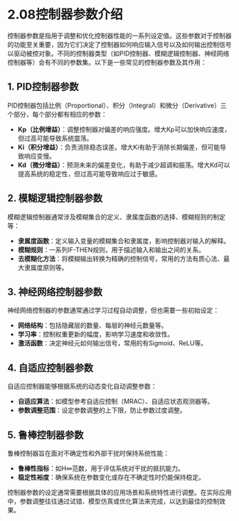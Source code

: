 # 2.08控制器参数介绍

控制器参数是指用于调整和优化控制器性能的一系列设定值。这些参数对于控制器的功能至关重要，因为它们决定了控制器如何响应输入信号以及如何输出控制信号以驱动被控对象。不同的控制器类型（如PID控制器、模糊逻辑控制器、神经网络控制器等）会有不同的参数集。以下是一些常见的控制器参数及其作用：

## 1. PID控制器参数

PID控制器包括比例（Proportional）、积分（Integral）和微分（Derivative）三个部分，每个部分都有相应的参数：

- **Kp（比例增益）**：调整控制器对偏差的响应强度。增大Kp可以加快响应速度，但过高可能导致系统震荡。
- **Ki（积分增益）**：负责消除稳态误差。增大Ki有助于消除长期偏差，但可能导致响应变慢。
- **Kd（微分增益）**：预测未来的偏差变化，有助于减少超调和振荡。增大Kd可以提高系统的稳定性，但过高可能导致响应过于敏感。

## 2. 模糊逻辑控制器参数

模糊逻辑控制器通常涉及模糊集合的定义、隶属度函数的选择、模糊规则的制定等：

- **隶属度函数**：定义输入变量的模糊集合和隶属度，影响控制器对输入的解释。
- **模糊规则**：一系列IF-THEN规则，用于描述输入和输出之间的关系。
- **去模糊化方法**：将模糊输出转换为精确的控制信号，常用的方法有质心法、最大隶属度原则等。

## 3. 神经网络控制器参数

神经网络控制器的参数通常通过学习过程自动调整，但也需要一些初始设定：

- **网络结构**：包括隐藏层的数量、每层的神经元数量等。
- **学习率**：控制权重更新的幅度，影响学习速度和收敛性。
- **激活函数**：决定神经元如何输出信号，常用的有Sigmoid、ReLU等。

## 4. 自适应控制器参数

自适应控制器能够根据系统的动态变化自动调整参数：

- **自适应算法**：如模型参考自适应控制（MRAC）、自适应状态观测器等。
- **参数调整范围**：设定参数调整的上下限，防止参数过度调整。

## 5. 鲁棒控制器参数

鲁棒控制器旨在面对不确定性和外部干扰时保持系统性能：

- **鲁棒性指标**：如H∞范数，用于评估系统对干扰的抵抗能力。
- **稳定性裕度**：确保系统在参数变化或存在不确定性时仍能保持稳定。

控制器参数的设定通常需要根据具体的应用场景和系统特性进行调整。在实际应用中，参数调整往往通过试错、模型仿真或优化算法来完成，以达到最佳的控制效果。

